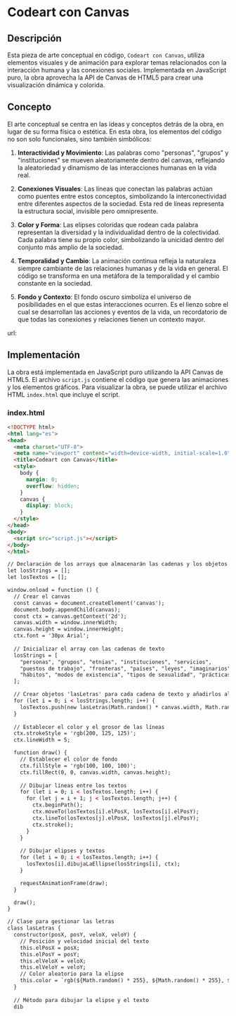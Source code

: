# Codeart con Canvas

## Descripción

Esta pieza de arte conceptual en código, `Codeart con Canvas`, utiliza elementos visuales y de animación para explorar temas relacionados con la interacción humana y las conexiones sociales. Implementada en JavaScript puro, la obra aprovecha la API de Canvas de HTML5 para crear una visualización dinámica y colorida.

## Concepto

El arte conceptual se centra en las ideas y conceptos detrás de la obra, en lugar de su forma física o estética. En esta obra, los elementos del código no son solo funcionales, sino también simbólicos:

1. **Interactividad y Movimiento**: Las palabras como "personas", "grupos" y "instituciones" se mueven aleatoriamente dentro del canvas, reflejando la aleatoriedad y dinamismo de las interacciones humanas en la vida real.

2. **Conexiones Visuales**: Las líneas que conectan las palabras actúan como puentes entre estos conceptos, simbolizando la interconectividad entre diferentes aspectos de la sociedad. Esta red de líneas representa la estructura social, invisible pero omnipresente.

3. **Color y Forma**: Las elipses coloridas que rodean cada palabra representan la diversidad y la individualidad dentro de la colectividad. Cada palabra tiene su propio color, simbolizando la unicidad dentro del conjunto más amplio de la sociedad.

4. **Temporalidad y Cambio**: La animación continua refleja la naturaleza siempre cambiante de las relaciones humanas y de la vida en general. El código se transforma en una metáfora de la temporalidad y el cambio constante en la sociedad.

5. **Fondo y Contexto**: El fondo oscuro simboliza el universo de posibilidades en el que estas interacciones ocurren. Es el lienzo sobre el cual se desarrollan las acciones y eventos de la vida, un recordatorio de que todas las conexiones y relaciones tienen un contexto mayor.

url:



## Implementación

La obra está implementada en JavaScript puro utilizando la API Canvas de HTML5. El archivo `script.js` contiene el código que genera las animaciones y los elementos gráficos. Para visualizar la obra, se puede utilizar el archivo HTML `index.html` que incluye el script.

### index.html

```html
<!DOCTYPE html>
<html lang="es">
<head>
  <meta charset="UTF-8">
  <meta name="viewport" content="width=device-width, initial-scale=1.0">
  <title>Codeart con Canvas</title>
  <style>
    body {
      margin: 0;
      overflow: hidden;
    }
    canvas {
      display: block;
    }
  </style>
</head>
<body>
  <script src="script.js"></script>
</body>
</html>

// Declaración de los arrays que almacenarán las cadenas y los objetos de texto
let losStrings = [];
let losTextos = [];

window.onload = function () {
  // Crear el canvas
  const canvas = document.createElement('canvas');
  document.body.appendChild(canvas);
  const ctx = canvas.getContext('2d');
  canvas.width = window.innerWidth;
  canvas.height = window.innerHeight;
  ctx.font = '30px Arial';
  
  // Inicializar el array con las cadenas de texto
  losStrings = [
    "personas", "grupos", "etnias", "instituciones", "servicios",
    "puestos de trabajo", "fronteras", "países", "leyes", "imaginarios",
    "hábitos", "modos de existencia", "tipos de sexualidad", "prácticas artísticas"
  ];

  // Crear objetos 'lasLetras' para cada cadena de texto y añadirlos al array losTextos
  for (let i = 0; i < losStrings.length; i++) {
    losTextos.push(new lasLetras(Math.random() * canvas.width, Math.random() * canvas.height, (Math.random() - 0.5) * 4, (Math.random() - 0.5) * 4));
  }
  
  // Establecer el color y el grosor de las líneas
  ctx.strokeStyle = 'rgb(200, 125, 125)';
  ctx.lineWidth = 5;

  function draw() {
    // Establecer el color de fondo
    ctx.fillStyle = 'rgb(100, 100, 100)';
    ctx.fillRect(0, 0, canvas.width, canvas.height);
    
    // Dibujar líneas entre los textos
    for (let i = 0; i < losTextos.length; i++) {
      for (let j = i + 1; j < losTextos.length; j++) {
        ctx.beginPath();
        ctx.moveTo(losTextos[i].elPosX, losTextos[i].elPosY);
        ctx.lineTo(losTextos[j].elPosX, losTextos[j].elPosY);
        ctx.stroke();
      }
    }
    
    // Dibujar elipses y textos
    for (let i = 0; i < losTextos.length; i++) {
      losTextos[i].dibujaLaEllipse(losStrings[i], ctx);
    }

    requestAnimationFrame(draw);
  }

  draw();
}

// Clase para gestionar las letras
class lasLetras {
  constructor(posX, posY, veloX, veloY) {
    // Posición y velocidad inicial del texto
    this.elPosX = posX;
    this.elPosY = posY;
    this.elVeloX = veloX;
    this.elVeloY = veloY;
    // Color aleatorio para la elipse
    this.color = `rgb(${Math.random() * 255}, ${Math.random() * 255}, ${Math.random() * 255})`;
  }
  
  // Método para dibujar la elipse y el texto
  dib
